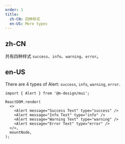 ```yaml
---
order: 1
title:
  zh-CN: 四种样式
  en-US: More types
---
```


## zh-CN

共有四种样式 `success`、`info`、`warning`、`error`。

## en-US

There are 4 types of Alert: `success`, `info`, `warning`, `error`.

```tsx
import { Alert } from '@m-design/mui';

ReactDOM.render(
  <>
    <Alert message="Success Text" type="success" />
    <Alert message="Info Text" type="info" />
    <Alert message="Warning Text" type="warning" />
    <Alert message="Error Text" type="error" />
  </>,
  mountNode,
);
```

<style>
[data-theme="compact"] .code-box-demo .ant-alert {
  margin-bottom: 8px;
}
</style>
